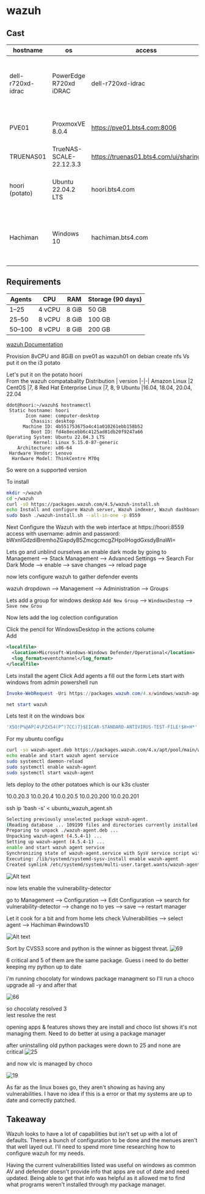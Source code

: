 # wazuh

## Cast
|hostname | os | access | ip  |  |  |  | | | |
|-|-|-|-|-|-|-|-|-|-|
dell-r720xd-idrac | PowerEdge R720xd iDRAC | dell-r720xd-idrac | 192.168.2.40 | 2x Intel(R) Xeon(R) CPU E5-2680 0 @ 2.70GHz | 384.00 GB 24x DDR-3	16.00 GB Dual Rank 1333 MHz |2x WDC WDS500G2B0A 465.25 GBSSD  | 3x WDC WUH721414AL 13038.50 GB sata | 2x WDC WD140EFGX 68 13038.50 GB sata
PVE01 | ProxmoxVE 8.0.4 | https://pve01.bts4.com:8006 | 192.168.2.42 | bare metal on DELL-R720XD | mirrored on ssd
TRUENAS01 | TrueNAS-SCALE-22.12.3.3 | https://truenas01.bts4.com/ui/sharing | 192.168.2.60 | hosted on PVE01 | 5x 14tb hdd passthrough | 
hoori (potato)|  Ubuntu 22.04.2 LTS | hoori.bts4.com | 192.168.2.41 | Intel(R) Core(TM) i3-10100T CPU | 32gb ddr4 3200 | Samsung SSD 970 EVO Plus 1TB | maas controller | searxng
Hachiman | Windows 10 | hachiman.bts4.com | 192.168.2.43 | 2x Intel(R) Xeon(R) CPU E5-2687W 0 @ 3.10GHz | 8x8gb 1333 ddr3 



## Requirements
    

Agents | CPU  | RAM | Storage (90 days)
|-|-|-|-|
| 1–25 | 4 vCPU | 8 GiB |50 GB 
25–50 | 8 vCPU |8 GiB|100 GB
50–100|8 vCPU|8 GiB|200 GB
[wazuh Documentation](https://documentation.wazuh.com/current/quickstart.html)

Provision 8vCPU and 8GiB on pve01 as wazuh01 on debian create nfs 
Vs put it on the i3 potato

Let's put it on the potato hoori  
From the wazuh compatabality
Distribution | version 
|-|-|
Amazon Linux |2 
CentOS |7, 8 
Red Hat Enterprise Linux |7, 8, 9 
Ubuntu |16.04, 18.04, 20.04, 22.04

```
ddot@hoori:~/wazuh$ hostnamectl 
 Static hostname: hoori
       Icon name: computer-desktop
         Chassis: desktop
      Machine ID: 4b551753675a4c41a010261ebb158b52
         Boot ID: fd4e8ecebb6c4125ad81db20f9247a66
Operating System: Ubuntu 22.04.3 LTS              
          Kernel: Linux 5.15.0-87-generic
    Architecture: x86-64
 Hardware Vendor: Lenovo
  Hardware Model: ThinkCentre M70q
```
So were on a supported version 

To install
```sh
mkdir ~/wazuh
cd ~/wazuh
curl -sO https://packages.wazuh.com/4.5/wazuh-install.sh 
echo Install and configure Wazuh server, Wazuh indexer, Wazuh dashboard. and give it a unused port of 8559
sudo bash ./wazuh-install.sh --all-in-one -p 8559
```

Next Configure the Wazuh with the web interface at https://hoori:8559  
access with username: admin and password: bWxnIGdzdiBremhoZGxpdyB5ZmcgcmcgZHpoIHogdGxsdyBnaWI=

Lets go and unblind ourselves an enable dark mode by going to Management --> Stack Management --> Advanced Settings --> Search For Dark Mode --> enable --> save changes --> reload page

now lets configure wazuh to gather defender events

wazuh dropdown --> Management --> Administration --> Groups

Lets add a group for windows deskop ```Add New Group``` --> ```WindowsDestop``` --> ```Save new Grou```

Now lets add the log colection configuration

Click the pencil for WindowsDesktop in the actions colume   
Add 
```xml
<localfile>
  <location>Microsoft-Windows-Windows Defender/Operational</location>
  <log_format>eventchannel</log_format>
</localfile>
```


Lets install the agent 
Click Add agents a fill out the form
Lets start with windows
from admin powershell run 
```ps1
Invoke-WebRequest -Uri https://packages.wazuh.com/4.x/windows/wazuh-agent-4.5.4-1.msi -OutFile ${env:tmp}\wazuh-agent.msi; msiexec.exe /i ${env:tmp}\wazuh-agent.msi /q WAZUH_MANAGER='hoori' WAZUH_REGISTRATION_SERVER='hoori' WAZUH_AGENT_GROUP='windows10' 

net start wazuh
```


Lets test it
on the windows box
```ps1
'X5O!P%@AP[4\PZX54(P^)7CC)7}$EICAR-STANDARD-ANTIVIRUS-TEST-FILE!$H+H*' | Out-File ~/elcar.txt 
```

For my ubuntu configu

```sh
curl -so wazuh-agent.deb https://packages.wazuh.com/4.x/apt/pool/main/w/wazuh-agent/wazuh-agent_4.5.4-1_amd64.deb && sudo WAZUH_MANAGER='10.0.20.1' WAZUH_AGENT_GROUP='ubuntu' dpkg -i ./wazuh-agent.deb
echo enable and start wazuh agent service
sudo systemctl daemon-reload
sudo systemctl enable wazuh-agent
sudo systemctl start wazuh-agent
```

lets deploy to the other potatoes which is our k3s cluster

10.0.20.3
10.0.20.4
10.0.20.5
10.0.20.200
10.0.20.201

ssh ip 'bash -s' < ubuntu_wazuh_agent.sh 

```sh
Selecting previously unselected package wazuh-agent.
(Reading database ... 109199 files and directories currently installed.)
Preparing to unpack ./wazuh-agent.deb ...
Unpacking wazuh-agent (4.5.4-1) ...
Setting up wazuh-agent (4.5.4-1) ...
enable and start wazuh agent service
Synchronizing state of wazuh-agent.service with SysV service script with /lib/systemd/systemd-sysv-install.
Executing: /lib/systemd/systemd-sysv-install enable wazuh-agent
Created symlink /etc/systemd/system/multi-user.target.wants/wazuh-agent.service → /lib/systemd/system/wazuh-agent.service.
```

![Alt text](image.png)

now lets enable the vulnerability-detector

go to Management --> Configuration --> Edit Configuration --> search for vulnerability-detector --> change <enabled>no</enabled> to <enabled>yes</enabled> --> save --> restart manager

Let it cook for a bit and from home lets check Vulnerabilities --> select agent --> Hachiman #windows10

![Alt text](image-1.png)

Sort by CVSS3 score and python is the winner as biggest threat.
![69](image-2.png)

6 critical and 5 of them are the same package. Guess i need to do better keeping my python up to date

i'm running chocolaty for windows package managment so I'll run a choco upgrade all -y and after that

![66](image-3.png)

so chocolaty resolved 3  
lest resolve the rest

opening apps & features shows they are install and choco list shows it's not managing them. Need to do better at using a package manager

after uninstalling old python packages were down to 25 and none are critical
![25](image-4.png)

and now vlc is managed by choco

![19](image-6.png)

As far as the linux boxes go, they aren't showing as having any vulnerabilities. I have no idea if this is a error or that my systems are up to date and correctly patched.

## Takeaway

Wazuh looks to have a lot of capabilities but isn't set up with a lot of defaults. Theres a bunch of configuration to be done and the menues aren't that well layed out. I'll need to spend more time researching how to configure wazuh for my needs.

Having the current vulnerabilities listed was useful on windows as common AV and defender doesn't provide info that apps are out of date and need updated. Being able to get that info was helpful as it allowed me to find what programs weren't installed through my package manager.
